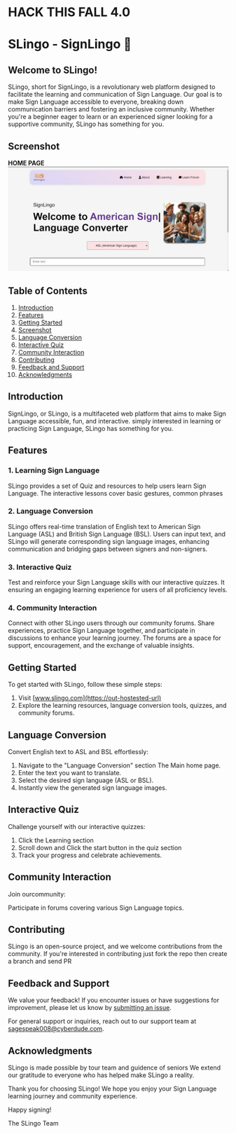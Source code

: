 # HACK THIS FALL 4.0

# SLingo - SignLingo 👋

## Welcome to SLingo!

SLingo, short for SignLingo, is a revolutionary web platform designed to facilitate the learning and communication of Sign Language. Our goal is to make Sign Language accessible to everyone, breaking down communication barriers and fostering an inclusive community. Whether you're a beginner eager to learn or an experienced signer looking for a supportive community, SLingo has something for you.

## Screenshot

**HOME PAGE**
![Screenshot](./images/home%20banner.jpg)


## Table of Contents

1. [Introduction](#introduction)
2. [Features](#features)
3. [Getting Started](#getting-started)
4. [Screenshot](#screenshot)
5. [Language Conversion](#language-conversion)
6. [Interactive Quiz](#interactive-quiz)
7. [Community Interaction](#community-interaction)
8. [Contributing](#contributing)
9. [Feedback and Support](#feedback-and-support)
10. [Acknowledgments](#acknowledgments)

## Introduction

SignLingo, or SLingo, is a multifaceted web platform that aims to make Sign Language accessible, fun, and interactive. simply interested in learning or practicing Sign Language, SLingo has something for you.

## Features

### 1. **Learning Sign Language**

SLingo provides a  set of Quiz and resources to help users learn Sign Language. The interactive lessons cover basic gestures, common phrases

### 2. **Language Conversion**

SLingo offers real-time translation of English text to American Sign Language (ASL) and British Sign Language (BSL). Users can input text, and SLingo will generate corresponding sign language images, enhancing communication and bridging gaps between signers and non-signers.

### 3. **Interactive Quiz**

Test and reinforce your Sign Language skills with our interactive quizzes. It ensuring an engaging learning experience for users of all proficiency levels.

### 4. **Community Interaction**

Connect with other SLingo users through our community forums. Share experiences, practice Sign Language together, and participate in discussions to enhance your learning journey. The forums are a space for support, encouragement, and the exchange of valuable insights.

## Getting Started

To get started with SLingo, follow these simple steps:

1. Visit [www.slingo.com](https://out-hostested-url)
2. Explore the learning resources, language conversion tools, quizzes, and community forums.


## Language Conversion

Convert English text to ASL and BSL effortlessly:

1. Navigate to the "Language Conversion" section The Main home page.
2. Enter the text you want to translate.
3. Select the desired sign language (ASL or BSL).
4. Instantly view the generated sign language images.

## Interactive Quiz

Challenge yourself with our interactive quizzes:

1. Click the Learning section 
2. Scroll down and Click the start button in the quiz section
3. Track your progress and celebrate achievements.

## Community Interaction

Join ourcommunity:

Participate in forums covering various Sign Language topics. 


## Contributing

SLingo is an open-source project, and we welcome contributions from the community. If you're interested in contributing just fork the repo then create a branch and send PR

## Feedback and Support

We value your feedback! If you encounter issues or have suggestions for improvement, please let us know by [submitting an issue](https://github.com/slingo/slingo/issues).

For general support or inquiries, reach out to our support team at sagespeak008@cyberdude.com.

## Acknowledgments

SLingo is made possible by tour team and guidence of seniors We extend our gratitude to everyone who has helped make SLingo a reality.

Thank you for choosing SLingo! We hope you enjoy your Sign Language learning journey and community experience.

Happy signing!

The SLingo Team